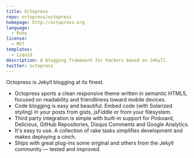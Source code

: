 ```yaml
---
title: Octopress
repo: octopress/octopress
homepage: http://octopress.org
language:
  - Ruby
license:
  - MIT
templates:
  - Liquid
description: A blogging framework for hackers based on Jekyll.
twitter: octopress
---
```


Octopress is Jekyll blogging at its finest.

* Octopress sports a clean responsive theme written in semantic HTML5, focused on readability and friendliness toward mobile devices.
* Code blogging is easy and beautiful. Embed code (with Solarized styling) in your posts from gists, jsFiddle or from your filesystem.
* Third party integration is simple with built-in support for Pinboard, Delicious, GitHub Repositories, Disqus Comments and Google Analytics.
* It's easy to use. A collection of rake tasks simplifies development and makes deploying a cinch.
* Ships with great plug-ins some original and others from the Jekyll community — tested and improved.
